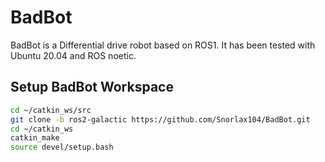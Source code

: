 # BadBot
BadBot is a Differential drive robot based on ROS1. It has been tested with Ubuntu 20.04 and ROS noetic.

## Setup BadBot Workspace

```bash
cd ~/catkin_ws/src
git clone -b ros2-galactic https://github.com/Snorlax104/BadBot.git
cd ~/catkin_ws
catkin_make
source devel/setup.bash

```
